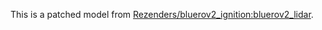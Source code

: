 This is a patched model from [Rezenders/bluerov2_ignition:bluerov2_lidar](https://github.com/Rezenders/bluerov2_ignition/blob/main/models/bluerov2_lidar/model.sdf).

